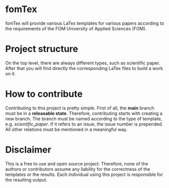 # fomTex
fomTex will provide various LaTex templates for various papers according to the requirements of the FOM University of Applied Sciences (FOM).

# Project structure
On the top level, there are always different types, such as scientific paper. After that you will find directly the corresponding LaTex files to build a work on it.

# How to contribute
Contributing to this project is pretty simple. First of all, the **main** branch must be in a **releasable state**. Therefore, contributing starts with creating a new branch. The branch must be named according to the type of template, e.g. *scientific_paper*. If it refers to an issue, the issue number is prepended. All other relations must be mentioned in a meaningful way.

# Disclaimer
This is a free to use and open source project. Therefore, none of the authors or contributors assume any liability for the correctness of the templates or the results. Each individual using this project is responsible for the resulting output.
